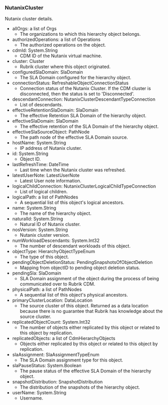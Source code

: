 ### NutanixCluster
Nutanix cluster details.

- allOrgs: a list of Orgs
  - The organizations to which this hierarchy object belongs.
- authorizedOperations: a list of Operations
  - The authorized operations on the object.
- cdmId: System.String
  - CDM ID of the Nutanix virtual machine.
- cluster: Cluster
  - Rubrik cluster where this object originated.
- configuredSlaDomain: SlaDomain
  - The SLA Domain configured for the hierarchy object.
- connectionStatus: RefreshableObjectConnectionStatus
  - Connection status of the Nutanix Cluster. If the CDM cluster is disconnected, then the status is set to 'Disconnected'.
- descendantConnection: NutanixClusterDescendantTypeConnection
  - List of descendants.
- effectiveRetentionSlaDomain: SlaDomain
  - The effective Retention SLA Domain of the hierarchy object.
- effectiveSlaDomain: SlaDomain
  - The effective retention of the SLA Domain of the hierarchy object.
- effectiveSlaSourceObject: PathNode
  - The path node of the effective SLA Domain source.
- hostName: System.String
  - IP address of Nutanix cluster.
- id: System.String
  - Object ID.
- lastRefreshTime: DateTime
  - Last time when the Nutanix cluster was refreshed.
- latestUserNote: LatestUserNote
  - Latest User note information.
- logicalChildConnection: NutanixClusterLogicalChildTypeConnection
  - List of logical children.
- logicalPath: a list of PathNodes
  - A sequential list of this object's logical ancestors.
- name: System.String
  - The name of the hierarchy object.
- naturalId: System.String
  - Natural ID of Nutanix cluster.
- nosVersion: System.String
  - Nutanix cluster version.
- numWorkloadDescendants: System.Int32
  - The number of descendant workloads of this object.
- objectType: HierarchyObjectTypeEnum
  - The type of this object.
- pendingObjectDeletionStatus: PendingSnapshotsOfObjectDeletion
  - Mapping from objectID to pending object deletion status.
- pendingSla: SlaDomain
  - SLA Domain assignment of the object during the process of being communicated over to Rubrik CDM.
- physicalPath: a list of PathNodes
  - A sequential list of this object's physical ancestors.
- primaryClusterLocation: DataLocation
  - The source cluster of this object. Returned as a data location because there is no guarantee that Rubrik has knowledge about the source cluster.
- replicatedObjectCount: System.Int32
  - The number of objects either replicated by this object or related to this object by replication.
- replicatedObjects: a list of CdmHierarchyObjects
  - Objects either replicated by this object or related to this object by replication.
- slaAssignment: SlaAssignmentTypeEnum
  - The SLA Domain assignment type for this object.
- slaPauseStatus: System.Boolean
  - The pause status of the effective SLA Domain of the hierarchy object.
- snapshotDistribution: SnapshotDistribution
  - The distribution of the snapshots of the hierarchy object.
- userName: System.String
  - Username.
